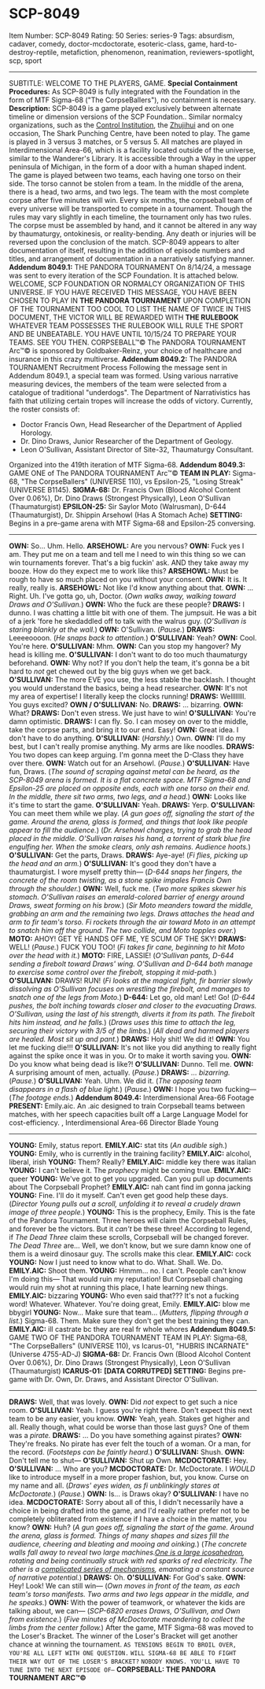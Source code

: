 # SCP-8049
Item Number: SCP-8049
Rating: 50
Series: series-9
Tags: absurdism, cadaver, comedy, doctor-mcdoctorate, esoteric-class, game, hard-to-destroy-reptile, metafiction, phenomenon, reanimation, reviewers-spotlight, scp, sport

---

SUBTITLE: WELCOME TO THE PLAYERS, GAME.
**Special Containment Procedures:** As SCP-8049 is fully integrated with the Foundation in the form of MTF Sigma-68 ("The CorpseBallers"), no containment is necessary.
**Description:** SCP-8049 is a game played exclusively between alternate timeline or dimension versions of the SCP Foundation.. Similar normalcy organizations, such as the [Control Institution](https://scp-wiki.wikidot.com/scp-8399), the [Zhujihui](http://scp-int.wikidot.com/k-s-g-hub) and on one occasion, The Shark Punching Centre, have been noted to play. The game is played in 3 versus 3 matches, or 5 versus 5.
All matches are played in Interdimensional Area-66, which is a facility located outside of the universe, similar to the Wanderer's Library. It is accessible through a Way in the upper peninsula of Michigan, in the form of a door with a human shaped indent.
The game is played between two teams, each having one torso on their side. The torso cannot be stolen from a team. In the middle of the arena, there is a head, two arms, and two legs. The team with the most complete corpse after five minutes will win.
Every six months, the corpseball team of every universe will be transported to compete in a tournament. Though the rules may vary slightly in each timeline, the tournament only has two rules. The corpse must be assembled by hand, and it cannot be altered in any way by thaumaturgy, ontokinesis, or reality-bending. Any death or injuries will be reversed upon the conclusion of the match.
SCP-8049 appears to alter documentation of itself, resulting in the addition of episode numbers and titles, and arrangement of documentation in a narratively satisfying manner.
**Addendum 8049.1:** THE PANDORA TOURNAMENT
On 8/14/24, a message was sent to every iteration of the SCP Foundation. It is attached below.
WELCOME, SCP FOUNDATION OR NORMALCY ORGANIZATION OF THIS UNIVERSE.
IF YOU HAVE RECEIVED THIS MESSAGE, YOU HAVE BEEN CHOSEN TO PLAY IN
**THE PANDORA TOURNAMENT**
UPON COMPLETION OF THE TOURNAMENT TOO COOL TO LIST THE NAME OF TWICE IN THIS DOCUMENT, THE VICTOR WILL BE REWARDED WITH
**THE RULEBOOK**
WHATEVER TEAM POSSESSES
THE RULEBOOK
WILL RULE THE SPORT AND BE UNBEATABLE.
YOU HAVE UNTIL 10/15/24 TO PREPARE YOUR TEAMS.
SEE YOU THEN.
CORPSEBALL™© The PANDORA TOURNAMENT Arc™© is sponsored by Goldbaker-Reinz, your choice of healthcare and insurance in this crazy multiverse.
**Addendum 8049.2:** The PANDORA TOURNAMENT Recruitment Process
Following the message sent in Addendum 8049.1, a special team was formed. Using various narrative measuring devices, the members of the team were selected from a catalogue of traditional "underdogs". The Department of Narrativistics has faith that utilizing certain tropes will increase the odds of victory.
Currently, the roster consists of:
  * Doctor Francis Own, Head Researcher of the Department of Applied Horology.
  * Dr. Dino Draws, Junior Researcher of the Department of Geology.
  * Leon O'Sullivan, Assistant Director of Site-32, Thaumaturgy Consultant.

Organized into the 419th iteration of MTF Sigma-68.
**Addendum 8049.3:** GAME ONE of The PANDORA TOURNAMENT Arc™©
**TEAM IN PLAY:**
Sigma-68, "The CorpseBallers" (UNIVERSE 110), vs Epsilon-25, "Losing Streak" (UNIVERSE B1145).
**SIGMA-68:** Dr. Francis Own (Blood Alcohol Content Over 0.06%), Dr. Dino Draws (Strongest Physically), Leon O'Sullivan (Thaumaturgist)
**EPSILON-25:** Sir Saylor Moto (Walrusman), D-644 (Thaumaturgist), Dr. Shippin Arsehowl (Has A Stomach Ache)
**SETTING:** Begins in a pre-game arena with MTF Sigma-68 and Epsilon-25 conversing.
* * *
**OWN:** So… Uhm. Hello.
**ARSEHOWL:** Are you nervous?
**OWN:** Fuck yes I am. They put me on a team and tell me I need to win this thing so we can win tournaments forever. That's a big fuckin' ask. AND they take away my booze. How do they expect me to work like this?
**ARSEHOWL:** Must be rough to have so much placed on you without your consent.
**OWN:** It is. It really, really is.
**ARSEHOWL:** Not like I'd know anything about that.
**OWN:** … Right. Uh. I've gotta go, uh, Doctor.
(_Own walks away, walking toward Draws and O'Sullivan._)
**OWN:** Who the fuck are these people?
**DRAWS:** I dunno. I was chatting a little bit with one of them. The jumpsuit. He was a bit of a jerk 'fore he skedaddled off to talk with the walrus guy.
(_O'Sullivan is staring blankly at the wall._)
**OWN:** O'Sullivan.
(_Pause._)
**DRAWS:** Leeeeoooon.
(_He snaps back to attention._)
**O'SULLIVAN:** Yeah?
**OWN:** Cool. You're here.
**O'SULLIVAN:** Mhm.
**OWN:** Can you stop my hangover? My head is killing me.
**O'SULLIVAN:** I don't want to do too much thaumaturgy beforehand.
**OWN:** Why not? If you don't help the team, it's gonna be a bit hard to _not_ get chewed out by the big guys when we get back.
**O'SULLIVAN:** The more EVE you use, the less stable the backlash. I thought you would understand the basics, being a head researcher.
**OWN:** It's not my area of expertise! I literally keep the clocks running!
**DRAWS:** Wellllllll. You guys excited?
**OWN / O'SULLIVAN:** No.
**DRAWS:** … bizarring.
**OWN:** What?
**DRAWS:** Don't even stress. We just have to win!
**O'SULLIVAN:** You're damn optimistic.
**DRAWS:** I can fly. So. I can mosey on over to the middle, take the corpse parts, and bring it to our end. Easy!
**OWN:** Great idea. I don't have to do anything.
**O'SULLIVAN:** (_Harshly._) Own.
**OWN:** I'll do my best, but I can't really promise anything. My arms are like noodles.
**DRAWS:** You two dopes can keep arguing. I'm gonna meet the D-Class they have over there.
**OWN:** Watch out for an Arsehowl.
(_Pause._)
**O'SULLIVAN:** Have fun, Draws.
(_The sound of scraping against metal can be heard, as the SCP-8049 arena is formed. It is a flat concrete space. MTF Sigma-68 and Epsilon-25 are placed on opposite ends, each with one torso on their end. In the middle, there sit two arms, two legs, and a head._)
**OWN:** Looks like it's time to start the game.
**O'SULLIVAN:** Yeah.
**DRAWS:** Yerp.
**O'SULLIVAN:** You can meet them while we play.
(_A gun goes off, signaling the start of the game. Around the arena, glass is formed, and things that look like people appear to fill the audience._)
(_Dr. Arsehowl charges, trying to grab the head placed in the middle. O'Sullivan raises his hand, a torrent of stark blue fire engulfing her. When the smoke clears, only ash remains. Audience hoots._)
**O'SULLIVAN:** Get the parts, Draws.
**DRAWS:** Aye-aye!
(_Fi flies, picking up the head and an arm._)
**O'SULLIVAN:** It's good they don't have a thaumaturgist. I wore myself pretty thin—
(_D-644 snaps her fingers, the concrete of the room twisting, as a stone spike impales Francis Own through the shoulder._)
**OWN:** Well, fuck me.
(_Two more spikes skewer his stomach. O'Sullivan raises an emerald-colored barrier of energy around Draws, sweat forming on his brow._)
(_Sir Moto meanders toward the middle, grabbing an arm and the remaining two legs. Draws attaches the head and arm to fir team's torso. Fi rockets through the air toward Moto in an attempt to snatch him off the ground. The two collide, and Moto topples over._)
**MOTO:** AHOY! GET YE HANDS OFF ME, YE SCUM OF THE SKY!
**DRAWS:** WELL! (_Pause._) FUCK YOU TOO! (_Fi takes fir cane, beginning to hit Moto over the head with it._)
**MOTO:** FIRE, LASSIE!
(_O'Sullivan pants, D-644 sending a firebolt toward Draws' wing. O'Sullivan and D-644 both manage to exercise some control over the firebolt, stopping it mid-path._)
**O'SULLIVAN:** DRAWS! RUN!
(_Fi looks at the magical fight, fir barrier slowly dissolving as O'Sullivan focuses on wrestling the firebolt, and manages to snatch one of the legs from Moto._)
**D-644:** Let go, old man! Let! Go!
(_D-644 pushes, the bolt inching towards closer and closer to the evacuating Draws. O'Sullivan, using the last of his strength, diverts it from its path. The firebolt hits him instead, and he falls._)
(_Draws uses this time to attach the leg, securing their victory with 3/5 of the limbs._)
(_All dead and harmed players are healed. Most sit up and pant._)
**DRAWS:** Holy shit! We did it!
**OWN:** You let me fucking die!!!
**O'SULLIVAN:** It's not like you did anything to really fight against the spike once it was in you. Or to make it worth saving you.
**OWN:** Do you know what being dead is like?!
**O'SULLIVAN:** Dunno. Tell me.
**OWN:** A surprising amount of men, actually.
(_Pause._)
**DRAWS:** _… bizarring._
(_Pause._)
**O'SULLIVAN:** Yeah. Uhm. We did it.
(_The opposing team disappears in a flash of blue light._)
(_Pause._)
**OWN:** I hope you two fucking—
(_The footage ends._)
**Addendum 8049.4:** Interdimensional Area-66 Footage
**PRESENT:** Emily.aic. An .aic designed to train Corpseball teams between matches, with her speech capacities built off a Large Language Model for cost-efficiency. , Interdimensional Area-66 Director Blade Young
* * *
**YOUNG:** Emily, status report.
**EMILY.AIC:** stat tits
(_An audible sigh._)
**YOUNG:** Emily, who is currently in the training facility?
**EMILY.AIC:** alcohol, liberal, irish
**YOUNG:** Them? Really?
**EMILY.AIC:** middle key there was italian
**YOUNG:** I can't believe it. The _prophecy_ might be coming true.
**EMILY.AIC:** queer
**YOUNG:** We've got to get you upgraded. Can you pull up documents about The Corpseball Prophet?
**EMILY.AIC:** nah cant find im gonna jacking
**YOUNG:** Fine. I'll do it myself. Can't even get good help these days.
(_Director Young pulls out a scroll, unfolding it to reveal a crudely drawn image of three people._)
**YOUNG:** This is the prophecy, Emily. This is the fate of the Pandora Tournament. Three heroes will claim the Corpseball Rules, and forever be the victors. But it _can't_ be these three! According to legend, if _The Dead Three_ claim these scrolls, Corpseball will be changed forever. _The Dead Three_ are… Well, we don't know, but we sure damn know one of them is a weird dinosaur guy. The scrolls make this clear.
**EMILY.AIC:** cock
**YOUNG:** Now I just need to know what to do. What. Shall. We. Do.
**EMILY.AIC:** Shoot them.
**YOUNG:** Hmmm… no. I can't. People can't know I'm doing this— That would ruin my reputation! But Corpseball changing would ruin my shot at running this place, I hate learning new things.
**EMILY.AIC:** bizzaring
**YOUNG:** Who even said that??? It's not a fucking word! Whatever. Whatever. You're doing great, Emily.
**EMILY.AIC:** blow me bbygirl
**YOUNG:** Now… Make sure that team… (_Mutters, flipping through a list._) Sigma-68. Them. Make sure they don't get the best training they can.
**EMILY.AIC:** ill castrate bc they are real fr whole whores
**Addendum 8049.5:** GAME TWO OF THE PANDORA TOURNAMENT
TEAM IN PLAY:
Sigma-68, "The CorpseBallers" (UNIVERSE 110), vs Icarus-01, "HUBRIS INCARNATE" (Universe 4755-AD-J)
**SIGMA-68:** Dr. Francis Own (Blood Alcohol Content Over 0.06%), Dr. Dino Draws (Strongest Physically), Leon O'Sullivan (Thaumaturgist)
**ICARUS-01:** **[DATA CORRUTPED]**
**SETTING:** Begins pre-game with Dr. Own, Dr. Draws, and Assistant Director O'Sullivan.
* * *
**DRAWS:** Well, that was lovely.
**OWN:** Did _not_ expect to get such a nice room.
**O'SULLIVAN:** Yeah. I guess you're right there. Don't expect this next team to be any easier, you know.
**OWN:** Yeah, yeah. Stakes get higher and all. Really though, what could be worse than those last guys? One of them was a _pirate._
**DRAWS:** … Do you have something against pirates?
**OWN:** They're freaks. No pirate has ever felt the touch of a woman. Or a man, for the record.
(_Footsteps can be faintly heard._)
**O'SULLIVAN:** Shush.
**OWN:** Don't tell me to shut—
**O'SULLIVAN:** Shut _up_ Own.
**MCDOCTORATE:** Hey.
**O'SULLIVAN:** … Who are you?
**MCDOCTORATE:** Dr. McDoctorate. I _WOULD_ like to introduce myself in a more proper fashion, but, you know. Curse on my name and all.
(_Draws' eyes widen, as fi unblinkingly stares at McDoctorate._)
(_Pause._)
**OWN:** Is… is Draws okay?
**O'SULLIVAN:** I have no idea.
**MCDOCTORATE:** Sorry about all of this, I didn't necessarily have a choice in being drafted into the game, and I'd really rather prefer not to be completely obliterated from existence if I have a choice in the matter, you know?
**OWN:** Huh?
(_A gun goes off, signaling the start of the game. Around the arena, glass is formed. Things of many shapes and sizes fill the audience, cheering and bleating and mooing and oinking._)
(_The concrete walls fall away to reveal two large machines.[One is a large icosahedron](https://scp-wiki.wikidot.com/scp-6820), rotating and being continually struck with red sparks of red electricity. The other is a [complicated series of mechanisms](https://scp-wiki.wikidot.com/scp-6747), emanating a constant source of narrative potential._)
**DRAWS:** Oh.
**O'SULLIVAN:** For God's sake.
**OWN:** Hey! Look! We can still win—
(_Own moves in front of the team, as each team's torso manifests. Two arms and two legs appear in the middle, and he speaks._)
**OWN:** With the power of teamwork, or whatever the kids are talking about, we can—
(_SCP-6820 erases Draws, O'Sullivan, and Own from existence._)
(_Five minutes of McDoctorate meandering to collect the limbs from the center follow._)
After the game, MTF Sigma-68 was moved to the Loser's Bracket. The winner of the Loser's Bracket will get another chance at winning the tournament.
`AS TENSIONS BEGIN TO BROIL OVER, YOU'RE ALL LEFT WITH ONE QUESTION.`
`WILL SIGMA-68 BE ABLE TO FIGHT THEIR WAY OUT OF THE LOSER'S BRACKET?`
`NOBODY KNOWS. YOU'LL HAVE TO TUNE INTO THE NEXT EPISODE OF—`
**CORPSEBALL: THE PANDORA TOURNAMENT ARC™©**